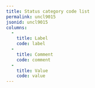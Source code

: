 ```yaml
---
title: Status category code list
permalink: uncl9015
jsonid: uncl9015
columns:
  - 
    title: Label
    code: label
  - 
    title: Comment
    code: comment
  - 
    title: Value
    code: value
---
```

